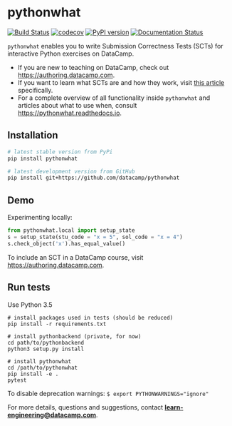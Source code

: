 # pythonwhat

[![Build Status](https://travis-ci.org/datacamp/pythonwhat.svg?branch=master)](https://travis-ci.org/datacamp/pythonwhat)
[![codecov](https://codecov.io/gh/datacamp/pythonwhat/branch/master/graph/badge.svg)](https://codecov.io/gh/datacamp/pythonwhat)
[![PyPI version](https://badge.fury.io/py/pythonwhat.svg)](https://badge.fury.io/py/pythonwhat)
[![Documentation Status](https://readthedocs.org/projects/pythonwhat/badge/?version=stable)](http://pythonwhat.readthedocs.io/en/stable/?badge=stable)

`pythonwhat` enables you to write Submission Correctness Tests (SCTs) for interactive Python exercises on DataCamp.

- If you are new to teaching on DataCamp, check out https://authoring.datacamp.com.
- If you want to learn what SCTs are and how they work, visit [this article](https://authoring.datacamp.com/courses/exercises/technical-details/sct.html) specifically.
- For a complete overview of all functionality inside `pythonwhat` and articles about what to use when, consult https://pythonwhat.readthedocs.io.

## Installation

```bash
# latest stable version from PyPi
pip install pythonwhat

# latest development version from GitHub
pip install git+https://github.com/datacamp/pythonwhat
```

## Demo

Experimenting locally:

```python
from pythonwhat.local import setup_state
s = setup_state(stu_code = "x = 5", sol_code = "x = 4")
s.check_object('x').has_equal_value()
```

To include an SCT in a DataCamp course, visit https://authoring.datacamp.com.

## Run tests

Use Python 3.5

```
# install packages used in tests (should be reduced)
pip install -r requirements.txt

# install pythonbackend (private, for now)
cd path/to/pythonbackend
python3 setup.py install

# install pythonwhat
cd /path/to/pythonwhat
pip install -e .
pytest
```

To disable deprecation warnings: `$ export PYTHONWARNINGS="ignore"`

For more details, questions and suggestions, contact <b>learn-engineering@datacamp.com</b>.
